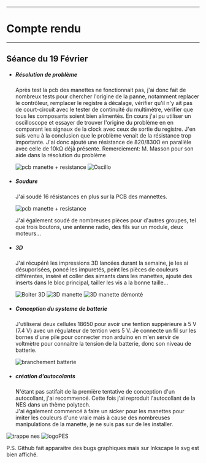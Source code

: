 *******************
# Compte rendu 
*******************
## Séance du 19 Février

- ##### Résolution de problème
  Après test la pcb des manettes ne fonctionnait pas, j'ai donc fait de nombreux tests pour chercher l'origine de la panne, notamment replacer le contrôleur, remplacer le registre à décalage, vérifier qu'il n'y ait pas de court-circuit avec le tester de continuité du multimètre, vérifier que tous les composants soient bien alimentés. En cours j'ai pu utiliser un oscilloscope et essayer de trouver l'origine du problème en en comparant les signaux de la clock avec ceux de sortie du registre. J'en suis venu à la conclusion que le problème venait de la résistance trop importante. J'ai donc ajouté une résistance de 820/830Ω en parallèle avec celle de 10kΩ déjà présente.
  Remerciement: M. Masson pour son aide dans la résolution du problème

  ![pcb manette + resistance](/documentation/Images/pcbResistant.png)
  ![Oscillo](/documentation/Images/oscillo.png)


- ##### Soudure
 
  J'ai soudé 16 résistances en plus sur la PCB des mannettes.      

  ![pcb manette + resistance](/documentation/Images/pcbResistant.png)

  J'ai également soudé de nombreuses pièces pour d'autres groupes, tel que trois boutons, une antenne radio, des fils sur un module, deux moteurs...
  
- ##### 3D
  J'ai récupéré les impressions 3D lancées durant la semaine, je les ai désuporisées, poncé les impuretés, peint les pièces de couleurs différentes, inséré et coller des aimants dans les manettes, ajouté des inserts dans le bloc principal, tailler les vis a la bonne taille...

  ![Boiter 3D](/documentation/Images/Boitier3D.png)
  ![3D manette](/documentation/Images/3Dmanette.png)
  ![3D manette démonté](/documentation/Images/3DManetteDemonte.png)
  
- ##### Conception du systeme de batterie

  J'utiliserai deux cellules 18650 pour avoir une tention suppérieure à 5 V (7.4 V) avec un régulateur de tention vers 5 V. Je connecte un fil sur les bornes d'une pile pour connecter mon arduino en m'en servir de voltmètre pour connaitre la tension de la batterie, donc son niveau de batterie. 


  ![branchement batterie](/documentation/Images/branchementBatterie.png)

- ##### création d'autocolants

  N'étant pas satifait de la première tentative de conception d'un autocollant, j'ai recommencé. Cette fois j'ai reproduit l'autocollant de la NES dans un thème polytech.  
  J'ai également commencé à faire un sicker pour les manettes pour imiter les couleurs d'une vraie mais à cause des nombreuses manipulations de la manette, je ne suis pas sur de les installer.
  
![trappe nes](/documentation/Images/trappeNES.png)
![logoPES](/documentation/Images/logoPES.svg)

P.S. Github fait apparaitre des bugs graphiques mais sur Inkscape le svg est bien affiché.
